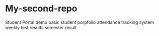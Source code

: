 # My-second-repo
Student Portal demo
basic student porpfolio
attendance tracking system
weekly test results
semester result
